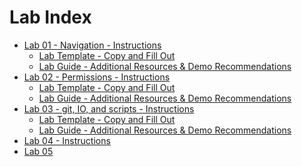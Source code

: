 # Lab Index

- [Lab 01 - Navigation - Instructions](Lab01/Instructions.md)
    - [Lab Template - Copy and Fill Out](https://raw.githubusercontent.com/pattonsgirl/CEG2350/refs/heads/main/docs/Labs/Lab01/LabTemplate.md)
    - [Lab Guide - Additional Resources & Demo Recommendations](Lab01/LabGuide.md)
- [Lab 02 - Permissions - Instructions](Lab02/Instructions.md)
    - [Lab Template - Copy and Fill Out](https://raw.githubusercontent.com/pattonsgirl/CEG2350/refs/heads/main/docs/Labs/Lab02/LabTemplate.md)
    - [Lab Guide - Additional Resources & Demo Recommendations](Lab02/LabGuide.md)
- [Lab 03 - git, IO, and scripts - Instructions](Lab03/Instructions.md)
    - [Lab Template - Copy and Fill Out](https://raw.githubusercontent.com/pattonsgirl/CEG2350/refs/heads/main/docs/Labs/Lab03/LabTemplate.md)
    - [Lab Guide - Additional Resources & Demo Recommendations](Lab03/LabGuide.md)
- [Lab 04 - Instructions]()
- [Lab 05]()